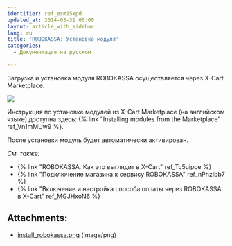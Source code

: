 ```yaml
---
identifier: ref_esm15xpd
updated_at: 2014-03-31 00:00
layout: article_with_sidebar
lang: ru
title: 'ROBOKASSA: Установка модуля'
categories:
  - Документация на русском

---
```



Загрузка и установка модуля ROBOKASSA осуществляется через X-Cart Marketplace.

![]({{site.baseurl}}/attachments/7504676/7602389.png)

Инструкция по установке модулей из X-Cart Marketplace (на английском языке) доступна здесь: {% link "Installing modules from the Marketplace" ref_Vn1mMUw9 %}.

После установки модуль будет автоматически активирован. 

_См. также:_

*   {% link "ROBOKASSA: Как это выглядит в X-Cart" ref_Tc5uipce %}
*   {% link "Подключение магазина к сервису ROBOKASSA" ref_nPhzIbb7 %}
*   {% link "Включение и настройка способа оплаты через ROBOKASSA в X-Cart" ref_MGJHxoN6 %}

## Attachments:

* [install_robokassa.png]({{site.baseurl}}/attachments/7504676/7602389.png) (image/png)